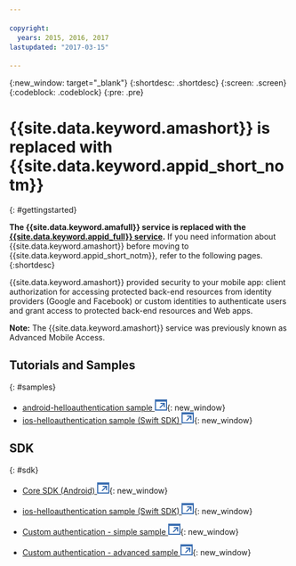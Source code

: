 ```yaml
---

copyright:
  years: 2015, 2016, 2017
lastupdated: "2017-03-15"

---
```

{:new_window: target="_blank"}
{:shortdesc: .shortdesc}
{:screen: .screen}
{:codeblock: .codeblock}
{:pre: .pre}


# {{site.data.keyword.amashort}} is replaced with {{site.data.keyword.appid_short_notm}}
{: #gettingstarted}


**The {{site.data.keyword.amafull}} service is replaced with the [{{site.data.keyword.appid_full}} service](/docs/services/appid/index.html).** If you need information about {{site.data.keyword.amashort}} before moving to {{site.data.keyword.appid_short_notm}}, refer to the following pages.
{:shortdesc}

{{site.data.keyword.amashort}} provided security to your mobile app: client authorization for accessing protected back-end resources from identity providers (Google and Facebook) or custom identities to authenticate users and grant access to protected back-end resources and Web apps.

**Note:** The {{site.data.keyword.amashort}} service was previously known as Advanced Mobile Access.

<!-- Commenting out all getting started content because new users should start with App ID, not this old service.

Add security to your mobile app with the {{site.data.keyword.amafull}} service. You can configure client authorization for accessing protected back-end resources running on {{site.data.keyword.Bluemix}}. Use identity providers (Google and Facebook), or custom identities to authenticate users and grant access to protected back-end resources and Web apps.
{:shortdesc}

**Note:** The {{site.data.keyword.amashort}} service was previously known as Advanced Mobile Access.


To get up and running with the {{site.data.keyword.amashort}} service:

1. Use one of the following options to create a bound or unbound service:
 * Create a {{site.data.keyword.Bluemix_notm}} application using the **MobileFirst Services Starter** boilerplate from the catalog. This creates a {{site.data.keyword.amashort}} service bound to a {{site.data.keyword.Bluemix_notm}} back-end application.
 * Create a {{site.data.keyword.amashort}} service using the  {{site.data.keyword.amashort}} console.  You can  bind the service to an existing back-end application and configure it in the {{site.data.keyword.amashort}} console.

   When you use the MobileFirst Services Starter, you get an instance of a Node.js runtime that runs on IBM {{site.data.keyword.Bluemix_notm}} to implement your custom back-end logic. A set of core mobile services that provide security, data, push, and monitoring functions are bound to that Node.js app. After the {{site.data.keyword.Bluemix_notm}} Node.js app is created, you can set up your development environment and start to use the {{site.data.keyword.Bluemix_notm}} Mobile Services SDKs. You can use the SDKs to access the services that are bound to your cloud app with simple API calls.

	For more information on how to create and work with projects, applications, and services see [IBM Bluemix Mobile dashboard](https://console.{DomainName}/docs/mobile/index.html).

2. Secure server-side resources.

   Protect your mobile back-end resources that are running on Node.js or Liberty for Java&trade; runtimes with mobile-enabled OAuth security. For more information, see [Protecting resources](protecting-resources.html).
   To learn more about the default mobile back-end application, see the [bms-hellotodo-strongloop ![External link icon](../../icons/launch-glyph.svg "External link icon")](https://github.com/ibm-bluemix-mobile-services/bms-hellotodo-strongloop){: new_window}  sample application.

3. Set up your core {{site.data.keyword.amashort}} development environment.

  ####Client development
  {: #client-development}

	You can add the {{site.data.keyword.amashort}} SDK to your existing Android, iOS, or Cordova app, as follows:
   * Android: ([Setting up the Android SDK](getting-started-android.html)) [Sample ![External link icon](../../icons/launch-glyph.svg "External link icon")](https://github.com/ibm-bluemix-mobile-services/bms-samples-android-helloauthentication){: new_window}
    * iOS (Swift SDK): ([Setting up the iOS Swift SDK](getting-started-ios-swift-sdk.html)) [Sample ![External link icon](../../icons/launch-glyph.svg "External link icon")](https://github.com/ibm-bluemix-mobile-services/bms-samples-swift-helloauthentication){: new_window}    
   * Cordova: ([Setting up the Cordova plug-in](getting-started-cordova.html)) [Sample ![External link icon](../../icons/launch-glyph.svg "External link icon")](https://github.com/ibm-bluemix-mobile-services/bms-samples-cordova-helloauthentication){: new_window}


 ####Web development
 {: #web-development}

   The {{site.data.keyword.amashort}} service can protect your Web application, requiring no special SDK. You can leverage different identity providers, in addition to protection provided by the {{site.data.keyword.amashort}} service. The {{site.data.keyword.amashort}} integration enables any web application, regardless of the technology it implements, to take advantage of the OAuth2 protocol. For information on setting up your {{site.data.keyword.amashort}} Web app to access the {{site.data.keyword.amashort}} service using different identity providers, see:

   * [Enabling Facebook authentication for Web applications](facebook-auth-web.html)
   * [Enabling Google authentication for Web applications](google-auth-web.html)
   * [Enabling custom authentication for Web applications](custom-auth-web.html)

**Optional:** Configure an identity provider for your application. You can configure one identity provider per application. Configuring an identity provider enables the users of your mobile app to log in with their existing Facebook or Google+ account. Or, you can define how users log in by creating a custom authentication.
   * [Authenticating users with Facebook credentials](facebook-auth-overview.html)
   * [Authenticating users with Google credentials](google-auth-overview.html)
   * [Authenticating users with a custom identity provider](custom-auth.html) --->

## Tutorials and Samples
{: #samples}

* [android-helloauthentication sample ![External link icon](../../icons/launch-glyph.svg "External link icon")](https://github.com/ibm-bluemix-mobile-services/bms-samples-android-helloauthentication){: new_window}
* [ios-helloauthentication sample (Swift SDK) ![External link icon](../../icons/launch-glyph.svg "External link icon")](https://github.com/ibm-bluemix-mobile-services/bms-samples-swift-helloauthentication){: new_window}

## SDK
{: #sdk}

* [Core SDK (Android) ![External link icon](../../icons/launch-glyph.svg "External link icon")](https://github.com/ibm-bluemix-mobile-services/bms-clientsdk-android-core){: new_window}

* [ios-helloauthentication sample (Swift SDK) ![External link icon](../../icons/launch-glyph.svg "External link icon")](https://github.com/ibm-bluemix-mobile-services/bms-samples-swift-helloauthentication){: new_window}

* [Custom authentication - simple sample ![External link icon](../../icons/launch-glyph.svg "External link icon")](https://github.com/ibm-bluemix-mobile-services/bms-mca-custom-identity-provider-sample){: new_window}

* [Custom authentication - advanced sample ![External link icon](../../icons/launch-glyph.svg "External link icon")](https://github.com/ibm-bluemix-mobile-services/bms-mca-custom-identity-provider-with-user-management){: new_window}
